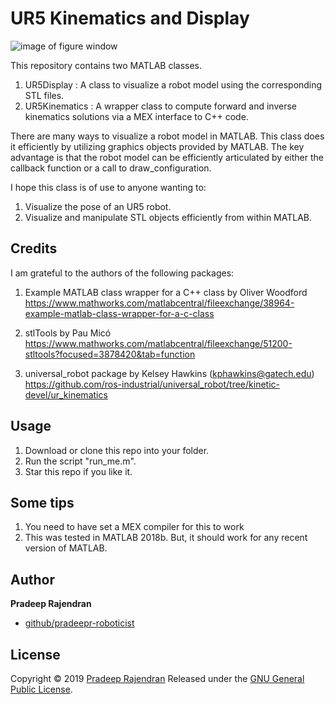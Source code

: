 # UR5 Kinematics and Display
![image of figure window](https://raw.githubusercontent.com/pradeepunique1989/UR5Display/master/docs/image.png)

This repository contains two MATLAB classes.
1) UR5Display : A class to visualize a robot model using the corresponding STL files.
2) UR5Kinematics : A wrapper class to compute forward and inverse kinematics solutions via a MEX interface to C++ code.

There are many ways to visualize a robot model in MATLAB.
This class does it efficiently by utilizing graphics objects provided by MATLAB.
The key advantage is that the robot model can be efficiently articulated by either the callback function or a call to draw_configuration.

I hope this class is of use to anyone wanting to:
1) Visualize the pose of an UR5 robot.
2) Visualize and manipulate STL objects efficiently from within MATLAB.

## Credits
I am grateful to the authors of the following packages:

1) Example MATLAB class wrapper for a C++ class by Oliver Woodford
https://www.mathworks.com/matlabcentral/fileexchange/38964-example-matlab-class-wrapper-for-a-c-class

2) stlTools by Pau Micó
https://www.mathworks.com/matlabcentral/fileexchange/51200-stltools?focused=3878420&tab=function

3) universal_robot package by Kelsey Hawkins (kphawkins@gatech.edu)
https://github.com/ros-industrial/universal_robot/tree/kinetic-devel/ur_kinematics

## Usage
1) Download or clone this repo into your folder.
2) Run the script "run_me.m".
3) Star this repo if you like it.

## Some tips
1) You need to have set a MEX compiler for this to work
2) This was tested in MATLAB 2018b. But, it should work for any recent version of MATLAB.

## Author

**Pradeep Rajendran**

* [github/pradeepr-roboticist](https://github.com/pradeepr-roboticist)

## License

Copyright © 2019 [Pradeep Rajendran](https://github.com/pradeepr-roboticist)
Released under the [GNU General Public License](https://github.com/pradeepr-roboticist/UR5Robot-MEX-Matlab/blob/master/LICENSE).
